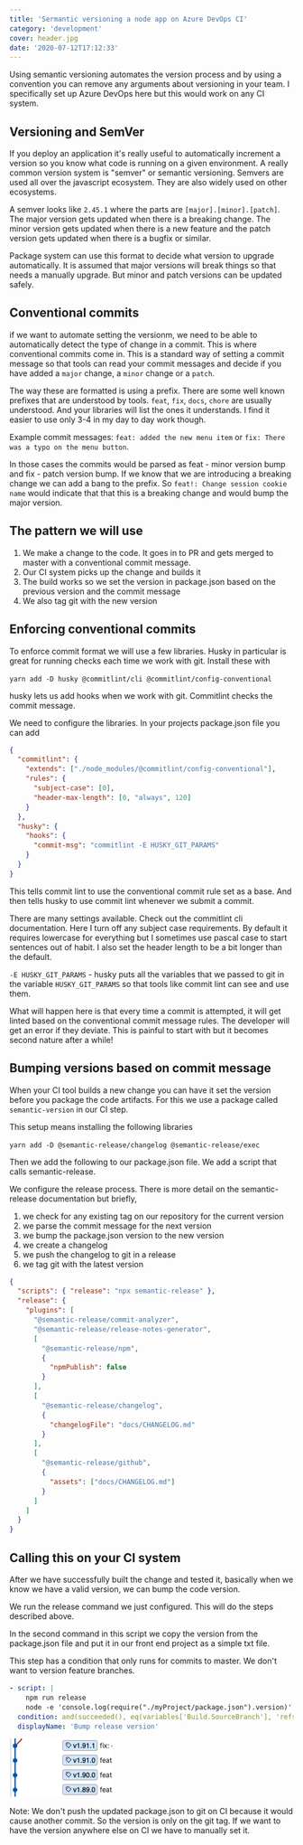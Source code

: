 ```yaml
---
title: 'Sermantic versioning a node app on Azure DevOps CI'
category: 'development'
cover: header.jpg
date: '2020-07-12T17:12:33'
---
```


Using semantic versioning automates the version process and by using a convention you can remove any arguments about versioning in your team. I specifically set up Azure DevOps here but this would work on any CI system.

<!-- end excerpt -->

## Versioning and SemVer

If you deploy an application it's really useful to automatically increment a version so you know what code is running on a given environment. A really common version system is "semver" or semantic versioning. Semvers are used all over the javascript ecosystem. They are also widely used on other ecosystems.

A semver looks like `2.45.1` where the parts are `[major].[minor].[patch]`. The major version gets updated when there is a breaking change. The minor version gets updated when there is a new feature and the patch version gets updated when there is a bugfix or similar.

Package system can use this format to decide what version to upgrade automatically. It is assumed that major versions will break things so that needs a manually upgrade. But minor and patch versions can be updated safely.

## Conventional commits

if we want to automate setting the versionm, we need to be able to automatically detect the type of change in a commit. This is where conventional commits come in. This is a standard way of setting a commit message so that tools can read your commit messages and decide if you have added a `major` change, a `minor` change or a `patch`.

The way these are formatted is using a prefix. There are some well known prefixes that are understood by tools. `feat`, `fix`, `docs`, `chore` are usually understood. And your libraries will list the ones it understands. I find it easier to use only 3-4 in my day to day work though.

Example commit messages: `feat: added the new menu item` or `fix: There was a typo on the menu button`.

In those cases the commits would be parsed as feat - minor version bump and fix - patch version bump. If we know that we are introducing a breaking change we can add a bang to the prefix. So `feat!: Change session cookie name` would indicate that that this is a breaking change and would bump the major version.

## The pattern we will use

1. We make a change to the code. It goes in to PR and gets merged to master with a conventional commit message.
2. Our CI system picks up the change and builds it
3. The build works so we set the version in package.json based on the previous version and the commit message
4. We also tag git with the new version

## Enforcing conventional commits

To enforce commit format we will use a few libraries. Husky in particular is great for running checks each time we work with git. Install these with

`yarn add -D husky @commitlint/cli @commitlint/config-conventional`

husky lets us add hooks when we work with git. Commitlint checks the commit message.

We need to configure the libraries. In your projects package.json file you can add

```json
{
  "commitlint": {
    "extends": ["./node_modules/@commitlint/config-conventional"],
    "rules": {
      "subject-case": [0],
      "header-max-length": [0, "always", 120]
    }
  },
  "husky": {
    "hooks": {
      "commit-msg": "commitlint -E HUSKY_GIT_PARAMS"
    }
  }
}
```

This tells commit lint to use the conventional commit rule set as a base. And then tells husky to use commit lint whenever we submit a commit.

There are many settings available. Check out the commitlint cli documentation. Here I turn off any subject case requirements. By default it requires lowercase for everything but I sometimes use pascal case to start sentences out of habit. I also set the header length to be a bit longer than the default.

`-E HUSKY_GIT_PARAMS` - husky puts all the variables that we passed to git in the variable `HUSKY_GIT_PARAMS` so that tools like commit lint can see and use them.

What will happen here is that every time a commit is attempted, it will get linted based on the conventional commit message rules. The developer will get an error if they deviate. This is painful to start with but it becomes second nature after a while!

## Bumping versions based on commit message

When your CI tool builds a new change you can have it set the version before you package the code artifacts. For this we use a package called `semantic-version` in our CI step.

This setup means installing the following libraries

`yarn add -D @semantic-release/changelog @semantic-release/exec`

Then we add the following to our package.json file. We add a script that calls semantic-release.

We configure the release process. There is more detail on the semantic-release documentation but briefly,

1. we check for any existing tag on our repository for the current version
2. we parse the commit message for the next version
3. we bump the package.json version to the new version
4. we create a changelog
5. we push the changelog to git in a release
6. we tag git with the latest version

```json
{
  "scripts": { "release": "npx semantic-release" },
  "release": {
    "plugins": [
      "@semantic-release/commit-analyzer",
      "@semantic-release/release-notes-generator",
      [
        "@semantic-release/npm",
        {
          "npmPublish": false
        }
      ],
      [
        "@semantic-release/changelog",
        {
          "changelogFile": "docs/CHANGELOG.md"
        }
      ],
      [
        "@semantic-release/github",
        {
          "assets": ["docs/CHANGELOG.md"]
        }
      ]
    ]
  }
}
```

## Calling this on your CI system

After we have successfully built the change and tested it, basically when we know we have a valid version, we can bump the code version.

We run the release command we just configured. This will do the steps described above.

In the second command in this script we copy the version from the package.json file and put it in our front end project as a simple txt file.

This step has a condition that only runs for commits to master. We don't want to version feature branches.

```yaml
- script: |
    npm run release
    node -e 'console.log(require("./myProject/package.json").version)' | tee myFrontEndProject/build/static/version.txt
  condition: and(succeeded(), eq(variables['Build.SourceBranch'], 'refs/heads/master'))
  displayName: 'Bump release version'
```

![Git versions](./git-versions.png 'The different versions applied by the script')

Note: We don't push the updated package.json to git on CI because it would cause another commit. So the version is only on the git tag. If we want to have the version anywhere else on CI we have to manually set it.
